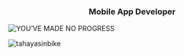 <h3 align="center">Mobile App Developer</h3>


![YOU’VE MADE NO PROGRESS](https://github.com/user-attachments/assets/d639ff22-0eac-40f2-a099-d41cc4662b12)



<p><img align="center" src="https://github-readme-streak-stats.herokuapp.com/?user=tahayasinbike&theme=dark" alt="tahayasinbike" /></p>
